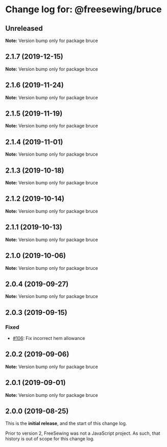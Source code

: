 # Change log for: @freesewing/bruce


## Unreleased

**Note:** Version bump only for package bruce


## 2.1.7 (2019-12-15)

**Note:** Version bump only for package bruce


## 2.1.6 (2019-11-24)

**Note:** Version bump only for package bruce


## 2.1.5 (2019-11-19)

**Note:** Version bump only for package bruce


## 2.1.4 (2019-11-01)

**Note:** Version bump only for package bruce


## 2.1.3 (2019-10-18)

**Note:** Version bump only for package bruce


## 2.1.2 (2019-10-14)

**Note:** Version bump only for package bruce


## 2.1.1 (2019-10-13)

**Note:** Version bump only for package bruce


## 2.1.0 (2019-10-06)

**Note:** Version bump only for package bruce


## 2.0.4 (2019-09-27)

**Note:** Version bump only for package bruce


## 2.0.3 (2019-09-15)

### Fixed

 - [#106](https://github.com/freesewing/freesewing/issues/106): Fix incorrect hem allowance
## 2.0.2 (2019-09-06)

**Note:** Version bump only for package bruce


## 2.0.1 (2019-09-01)

**Note:** Version bump only for package bruce




## 2.0.0 (2019-08-25)

This is the **initial release**, and the start of this change log.

Prior to version 2, FreeSewing was not a JavaScript project.
As such, that history is out of scope for this change log.
